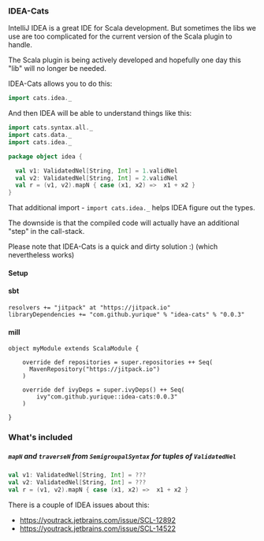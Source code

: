 ### IDEA-Cats

IntelliJ IDEA is a great IDE for Scala development. 
But sometimes the libs we use are too complicated for the current version of the Scala plugin to handle.

The Scala plugin is being actively developed and hopefully one day this "lib" will no longer be needed.

IDEA-Cats allows you to do this:
```scala
import cats.idea._
```

And then IDEA will be able to understand things like this:

```scala
import cats.syntax.all._
import cats.data._
import cats.idea._

package object idea {

  val v1: ValidatedNel[String, Int] = 1.validNel
  val v2: ValidatedNel[String, Int] = 2.validNel
  val r = (v1, v2).mapN { case (x1, x2) =>  x1 + x2 }
}
```

That additional import - `import cats.idea._` helps IDEA figure out the types.

The downside is that the compiled code will actually have an additional "step" in the call-stack.

Please note that IDEA-Cats is a quick and dirty solution :) (which nevertheless works)  

#### Setup

#### sbt
```
resolvers += "jitpack" at "https://jitpack.io"
libraryDependencies += "com.github.yurique" % "idea-cats" % "0.0.3"	
```

#### mill

```
object myModule extends ScalaModule {

    override def repositories = super.repositories ++ Seq(
      MavenRepository("https://jitpack.io")
    )
    
    override def ivyDeps = super.ivyDeps() ++ Seq(
        ivy"com.github.yurique::idea-cats:0.0.3"
    )
    
}
```

### What's included

##### `mapN` and `traverseN` from `SemigroupalSyntax` for tuples of `ValidatedNel` 
 
```scala
val v1: ValidatedNel[String, Int] = ???
val v2: ValidatedNel[String, Int] = ???
val r = (v1, v2).mapN { case (x1, x2) =>  x1 + x2 }
```

There is a couple of IDEA issues about this:
* https://youtrack.jetbrains.com/issue/SCL-12892
* https://youtrack.jetbrains.com/issue/SCL-14522
